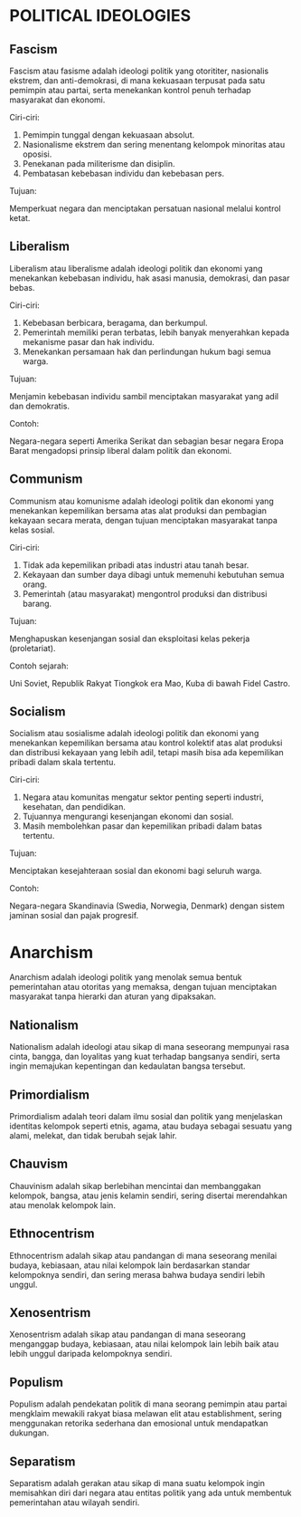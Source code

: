 # POLITICAL IDEOLOGIES

## Fascism

Fascism atau fasisme adalah ideologi politik yang otorititer, nasionalis ekstrem, dan anti-demokrasi, di mana kekuasaan terpusat pada satu pemimpin atau partai, serta menekankan kontrol penuh terhadap masyarakat dan ekonomi.

Ciri-ciri:

1. Pemimpin tunggal dengan kekuasaan absolut.
2. Nasionalisme ekstrem dan sering menentang kelompok minoritas atau oposisi.
3. Penekanan pada militerisme dan disiplin.
4. Pembatasan kebebasan individu dan kebebasan pers.

Tujuan:

Memperkuat negara dan menciptakan persatuan nasional melalui kontrol ketat.

## Liberalism

Liberalism atau liberalisme adalah ideologi politik dan ekonomi yang menekankan kebebasan individu, hak asasi manusia, demokrasi, dan pasar bebas.

Ciri-ciri:

1. Kebebasan berbicara, beragama, dan berkumpul.
2. Pemerintah memiliki peran terbatas, lebih banyak menyerahkan kepada mekanisme pasar dan hak individu.
3. Menekankan persamaan hak dan perlindungan hukum bagi semua warga.

Tujuan:

Menjamin kebebasan individu sambil menciptakan masyarakat yang adil dan demokratis.

Contoh:

Negara-negara seperti Amerika Serikat dan sebagian besar negara Eropa Barat mengadopsi prinsip liberal dalam politik dan ekonomi.

## Communism

Communism atau komunisme adalah ideologi politik dan ekonomi yang menekankan kepemilikan bersama atas alat produksi dan pembagian kekayaan secara merata, dengan tujuan menciptakan masyarakat tanpa kelas sosial.

Ciri-ciri:

1. Tidak ada kepemilikan pribadi atas industri atau tanah besar.
2. Kekayaan dan sumber daya dibagi untuk memenuhi kebutuhan semua orang.
3. Pemerintah (atau masyarakat) mengontrol produksi dan distribusi barang.

Tujuan:

Menghapuskan kesenjangan sosial dan eksploitasi kelas pekerja (proletariat).

Contoh sejarah:

Uni Soviet, Republik Rakyat Tiongkok era Mao, Kuba di bawah Fidel Castro.

## Socialism

Socialism atau sosialisme adalah ideologi politik dan ekonomi yang menekankan kepemilikan bersama atau kontrol kolektif atas alat produksi dan distribusi kekayaan yang lebih adil, tetapi masih bisa ada kepemilikan pribadi dalam skala tertentu.

Ciri-ciri:

1. Negara atau komunitas mengatur sektor penting seperti industri, kesehatan, dan pendidikan.
2. Tujuannya mengurangi kesenjangan ekonomi dan sosial.
3. Masih membolehkan pasar dan kepemilikan pribadi dalam batas tertentu.

Tujuan:

Menciptakan kesejahteraan sosial dan ekonomi bagi seluruh warga.

Contoh:

Negara-negara Skandinavia (Swedia, Norwegia, Denmark) dengan sistem jaminan sosial dan pajak progresif.

# Anarchism

Anarchism adalah ideologi politik yang menolak semua bentuk pemerintahan atau otoritas yang memaksa, dengan tujuan menciptakan masyarakat tanpa hierarki dan aturan yang dipaksakan.

## Nationalism

Nationalism adalah ideologi atau sikap di mana seseorang mempunyai rasa cinta, bangga, dan loyalitas yang kuat terhadap bangsanya sendiri, serta ingin memajukan kepentingan dan kedaulatan bangsa tersebut.

## Primordialism

Primordialism adalah teori dalam ilmu sosial dan politik yang menjelaskan identitas kelompok seperti etnis, agama, atau budaya sebagai sesuatu yang alami, melekat, dan tidak berubah sejak lahir.

## Chauvism

Chauvinism adalah sikap berlebihan mencintai dan membanggakan kelompok, bangsa, atau jenis kelamin sendiri, sering disertai merendahkan atau menolak kelompok lain.

## Ethnocentrism

Ethnocentrism adalah sikap atau pandangan di mana seseorang menilai budaya, kebiasaan, atau nilai kelompok lain berdasarkan standar kelompoknya sendiri, dan sering merasa bahwa budaya sendiri lebih unggul.

## Xenosentrism

Xenosentrism adalah sikap atau pandangan di mana seseorang menganggap budaya, kebiasaan, atau nilai kelompok lain lebih baik atau lebih unggul daripada kelompoknya sendiri.

## Populism

Populism adalah pendekatan politik di mana seorang pemimpin atau partai mengklaim mewakili rakyat biasa melawan elit atau establishment, sering menggunakan retorika sederhana dan emosional untuk mendapatkan dukungan.

## Separatism

Separatism adalah gerakan atau sikap di mana suatu kelompok ingin memisahkan diri dari negara atau entitas politik yang ada untuk membentuk pemerintahan atau wilayah sendiri.